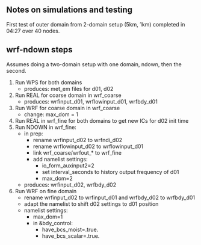 ## Notes on simulations and testing

First test of outer domain from 2-domain setup (5km, 1km) completed in 04:27 over 40 nodes.

## wrf-ndown steps

Assumes doing a two-domain setup with one domain, ndown, then the second.

1. Run WPS for both domains
    - produces: met_em files for d01, d02
2. Run REAL for coarse domain in wrf_coarse
    - produces: wrfinput_d01, wrflowinput_d01, wrfbdy_d01
3. Run WRF for coarse domain in wrf_coarse
    - change: max_dom = 1
4. Run REAL in wrf_fine for both domains to get new ICs for d02 init time
5. Run NDOWN in wrf_fine:
    - in prep:
        - rename wrfinput_d02 to wrfndi_d02
        - rename wrflowinput_d02 to wrflowinput_d01
        - link wrf_coarse/wrfout_* to wrf_fine
        - add namelist settings:
            - io_form_auxinput2=2
            - set interval_seconds to history output frequency of d01
            - max_dom=2
    - produces: wrfinput_d02, wrfbdy_d02
6. Run WRF on fine domain
    - rename wrfinput_d02 to wrfinput_d01 and wrfbdy_d02 to wrfbdy_d01
    - adapt the namelist to shift d02 settings to d01 position
    - namelist settings:
        - max_dom=1
        - in &bdy_control:
            - have_bcs_moist=.true.
            - have_bcs_scalar=.true.
        
